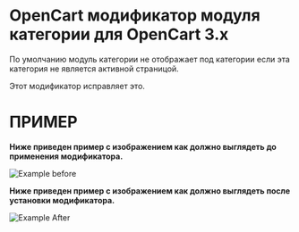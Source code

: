 # OpenCart модификатор модуля категории для OpenCart 3.x
По умолчанию модуль категории не отображает под категории если эта категория не является активной страницой.

Этот модификатор исправляет это.

# ПРИМЕР

**Ниже приведен пример с изображением как должно выглядеть до применения модификатора.**

![Example before](https://github.com/azikooo777/opencart-modificator-module-category/blob/master/images/example-1.png)

**Ниже приведен пример с изображением как должно выглядеть после установки модификатора.**

![Example After](https://github.com/azikooo777/opencart-modificator-module-category/blob/master/images/example-2.png)
